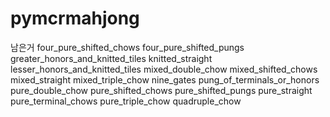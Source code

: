 # pymcrmahjong

남은거
four_pure_shifted_chows
four_pure_shifted_pungs
greater_honors_and_knitted_tiles
knitted_straight
lesser_honors_and_knitted_tiles
mixed_double_chow
mixed_shifted_chows
mixed_straight
mixed_triple_chow
nine_gates
pung_of_terminals_or_honors
pure_double_chow
pure_shifted_chows
pure_shifted_pungs
pure_straight
pure_terminal_chows
pure_triple_chow
quadruple_chow
